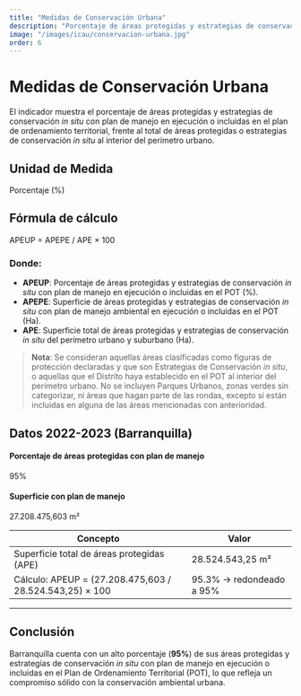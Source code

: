 ```yaml
---
title: "Medidas de Conservación Urbana"
description: "Porcentaje de áreas protegidas y estrategias de conservación in situ con plan de manejo en ejecución o incluidas en el POT, frente al total de áreas protegidas dentro del perímetro urbano."
image: "/images/icau/conservacion-urbana.jpg"
order: 6
---
```


# Medidas de Conservación Urbana

El indicador muestra el porcentaje de áreas protegidas y estrategias de conservación *in situ* con plan de manejo en ejecución o incluidas en el plan de ordenamiento territorial, frente al total de áreas protegidas o estrategias de conservación *in situ* al interior del perímetro urbano.

## Unidad de Medida

Porcentaje (%)

## Fórmula de cálculo

APEUP = APEPE / APE × 100

### Donde:

- **APEUP**: Porcentaje de áreas protegidas y estrategias de conservación *in situ* con plan de manejo en ejecución o incluidas en el POT (%).
- **APEPE**: Superficie de áreas protegidas y estrategias de conservación *in situ* con plan de manejo ambiental en ejecución o incluidas en el POT (Ha).
- **APE**: Superficie total de áreas protegidas y estrategias de conservación *in situ* del perímetro urbano y suburbano (Ha).

> **Nota**: Se consideran aquellas áreas clasificadas como figuras de protección declaradas y que son Estrategias de Conservación *in situ*, o aquellas que el Distrito haya establecido en el POT al interior del perímetro urbano. No se incluyen Parques Urbanos, zonas verdes sin categorizar, ni áreas que hagan parte de las rondas, excepto si están incluidas en alguna de las áreas mencionadas con anterioridad.

## Datos 2022-2023 (Barranquilla)

<div class="data-cards">
  <div class="data-card">
    <h4>Porcentaje de áreas protegidas con plan de manejo</h4>
    <div class="value">95%</div>
  </div>
  <div class="data-card">
    <h4>Superficie con plan de manejo</h4>
    <div class="value">27.208.475,603 m²</div>
  </div>
</div>

<table class="custom-table">
  <thead>
    <tr>
      <th>Concepto</th>
      <th>Valor</th>
    </tr>
  </thead>
  <tbody>
    <tr><td>Superficie total de áreas protegidas (APE)</td><td>28.524.543,25 m²</td></tr>
    <tr><td>Cálculo: APEUP = (27.208.475,603 / 28.524.543,25) × 100</td><td>95.3% → redondeado a 95%</td></tr>
  </tbody>
</table>

---

## Conclusión

Barranquilla cuenta con un alto porcentaje (**95%**) de sus áreas protegidas y estrategias de conservación *in situ* con plan de manejo en ejecución o incluidas en el Plan de Ordenamiento Territorial (POT), lo que refleja un compromiso sólido con la conservación ambiental urbana.
